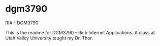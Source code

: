 dgm3790
=======

RIA - DGM3790

This is the readme for DGM3790 - Rich Internet Applications.
A class at Utah Valley University taught my Dr. Thor.
